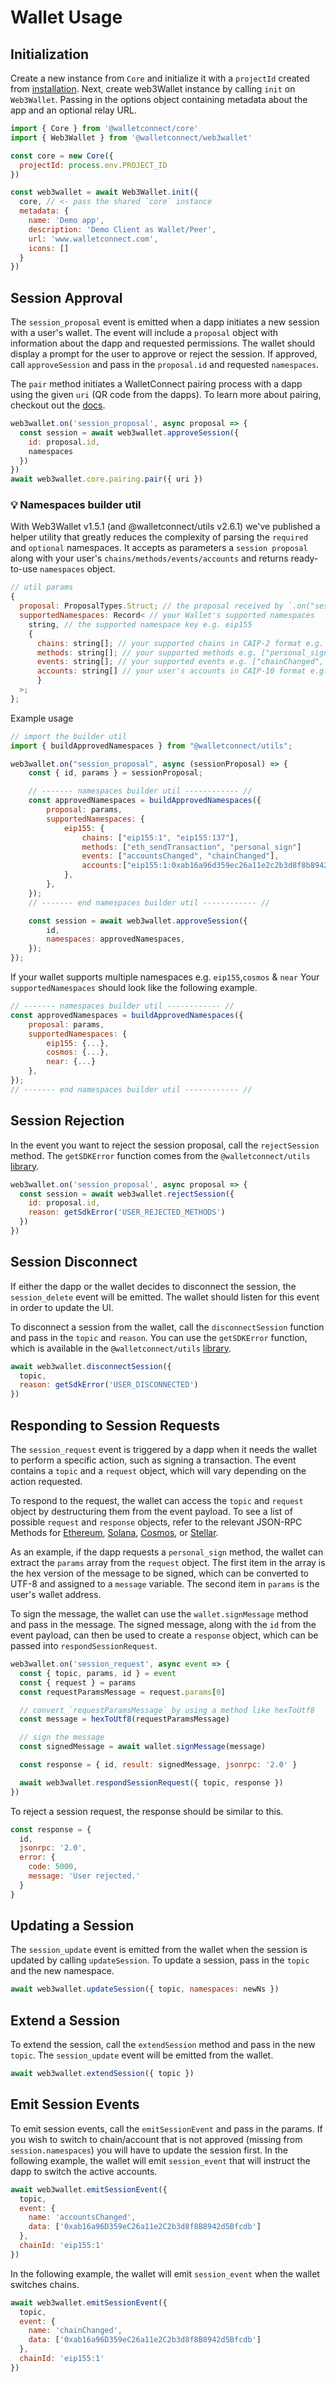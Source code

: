# Wallet Usage

## Initialization

Create a new instance from `Core` and initialize it with a `projectId` created from [installation](./installation.md). Next, create web3Wallet instance by calling `init` on `Web3Wallet`. Passing in the options object containing metadata about the app and an optional relay URL.

```javascript
import { Core } from '@walletconnect/core'
import { Web3Wallet } from '@walletconnect/web3wallet'

const core = new Core({
  projectId: process.env.PROJECT_ID
})

const web3wallet = await Web3Wallet.init({
  core, // <- pass the shared `core` instance
  metadata: {
    name: 'Demo app',
    description: 'Demo Client as Wallet/Peer',
    url: 'www.walletconnect.com',
    icons: []
  }
})
```

## Session Approval

The `session_proposal` event is emitted when a dapp initiates a new session with a user's wallet. The event will include a `proposal` object with information about the dapp and requested permissions. The wallet should display a prompt for the user to approve or reject the session. If approved, call `approveSession` and pass in the `proposal.id` and requested `namespaces`.

The `pair` method initiates a WalletConnect pairing process with a dapp using the given `uri` (QR code from the dapps). To learn more about pairing, checkout out the [docs](../core/pairing-api.md).

```javascript
web3wallet.on('session_proposal', async proposal => {
  const session = await web3wallet.approveSession({
    id: proposal.id,
    namespaces
  })
})
await web3wallet.core.pairing.pair({ uri })
```
### 💡 Namespaces builder util
With Web3Wallet v1.5.1 (and @walletconnect/utils v2.6.1) we've published a helper utility that greatly reduces the complexity of parsing the `required` and `optional` namespaces. It accepts as parameters a `session proposal` along with your user's `chains/methods/events/accounts` and returns ready-to-use `namespaces` object.
```javascript
// util params
{
  proposal: ProposalTypes.Struct; // the proposal received by `.on("session_proposal")`
  supportedNamespaces: Record< // your Wallet's supported namespaces
    string, // the supported namespace key e.g. eip155
    { 
      chains: string[]; // your supported chains in CAIP-2 format e.g. ["eip155:1", "eip155:2", ...]
      methods: string[]; // your supported methods e.g. ["personal_sign", "eth_sendTransaction"]
      events: string[]; // your supported events e.g. ["chainChanged", "accountsChanged"]
      accounts: string[] // your user's accounts in CAIP-10 format e.g. ["eip155:1:0x453d506b1543dcA64f57Ce6e7Bb048466e85e228"]
      }
  >;
};
```
Example usage
```javascript
// import the builder util
import { buildApprovedNamespaces } from "@walletconnect/utils";

web3wallet.on("session_proposal", async (sessionProposal) => {
    const { id, params } = sessionProposal;

    // ------- namespaces builder util ------------ //
    const approvedNamespaces = buildApprovedNamespaces({
        proposal: params,
        supportedNamespaces: {
            eip155: {
                chains: ["eip155:1", "eip155:137"],
                methods: ["eth_sendTransaction", "personal_sign"]
                events: ["accountsChanged", "chainChanged"],
                accounts:["eip155:1:0xab16a96d359ec26a11e2c2b3d8f8b8942d5bfcdb","eip155:137:0xab16a96d359ec26a11e2c2b3d8f8b8942d5bfcdb"]
            },
        },
    });
    // ------- end namespaces builder util ------------ //

    const session = await web3wallet.approveSession({
        id,
        namespaces: approvedNamespaces,
    });
});
```
If your wallet supports multiple namespaces e.g. `eip155`,`cosmos` & `near`
Your `supportedNamespaces` should look like the following example.
```javascript
// ------- namespaces builder util ------------ //
const approvedNamespaces = buildApprovedNamespaces({
    proposal: params,
    supportedNamespaces: {
        eip155: {...}, 
        cosmos: {...},
        near: {...}
    },
});
// ------- end namespaces builder util ------------ //
``` 

## Session Rejection

In the event you want to reject the session proposal, call the `rejectSession` method. The `getSDKError` function comes from the `@walletconnect/utils` [library](https://github.com/WalletConnect/walletconnect-monorepo/tree/v2.0/packages/utils).

```javascript
web3wallet.on('session_proposal', async proposal => {
  const session = await web3wallet.rejectSession({
    id: proposal.id,
    reason: getSdkError('USER_REJECTED_METHODS')
  })
})
```

## Session Disconnect

If either the dapp or the wallet decides to disconnect the session, the `session_delete` event will be emitted. The wallet should listen for this event in order to update the UI.

To disconnect a session from the wallet, call the `disconnectSession` function and pass in the `topic` and `reason`. You can use the `getSDKError` function, which is available in the `@walletconnect/utils` [library](https://github.com/WalletConnect/walletconnect-monorepo/tree/v2.0/packages/utils).

```javascript
await web3wallet.disconnectSession({
  topic,
  reason: getSdkError('USER_DISCONNECTED')
})
```

## Responding to Session Requests

The `session_request` event is triggered by a dapp when it needs the wallet to perform a specific action, such as signing a transaction. The event contains a `topic` and a `request` object, which will vary depending on the action requested.

To respond to the request, the wallet can access the `topic` and `request` object by destructuring them from the event payload. To see a list of possible `request` and `response` objects, refer to the relevant JSON-RPC Methods for [Ethereum](../../advanced/rpc-reference/ethereum-rpc.md), [Solana](../../advanced/rpc-reference/solana-rpc.md), [Cosmos](../../advanced/rpc-reference/cosmos-rpc.md), or [Stellar](../../advanced/rpc-reference/stellar-rpc.md).

As an example, if the dapp requests a `personal_sign` method, the wallet can extract the `params` array from the `request` object. The first item in the array is the hex version of the message to be signed, which can be converted to UTF-8 and assigned to a `message` variable. The second item in `params` is the user's wallet address.

To sign the message, the wallet can use the `wallet.signMessage` method and pass in the message. The signed message, along with the `id` from the event payload, can then be used to create a `response` object, which can be passed into `respondSessionRequest`.

```javascript
web3wallet.on('session_request', async event => {
  const { topic, params, id } = event
  const { request } = params
  const requestParamsMessage = request.params[0]

  // convert `requestParamsMessage` by using a method like hexToUtf8
  const message = hexToUtf8(requestParamsMessage)

  // sign the message
  const signedMessage = await wallet.signMessage(message)

  const response = { id, result: signedMessage, jsonrpc: '2.0' }

  await web3wallet.respondSessionRequest({ topic, response })
})
```

To reject a session request, the response should be similar to this.

```javascript
const response = {
  id,
  jsonrpc: '2.0',
  error: {
    code: 5000,
    message: 'User rejected.'
  }
}
```

## Updating a Session

The `session_update` event is emitted from the wallet when the session is updated by calling `updateSession`. To update a session, pass in the `topic` and the new namespace.

```javascript
await web3wallet.updateSession({ topic, namespaces: newNs })
```

## Extend a Session

To extend the session, call the `extendSession` method and pass in the new `topic`. The `session_update` event will be emitted from the wallet.

```javascript
await web3wallet.extendSession({ topic })
```

## Emit Session Events

To emit session events, call the `emitSessionEvent` and pass in the params. If you wish to switch to chain/account that is not approved (missing from `session.namespaces`) you will have to update the session first. In the following example, the wallet will emit `session_event` that will instruct the dapp to switch the active accounts.

```javascript
await web3wallet.emitSessionEvent({
  topic,
  event: {
    name: 'accountsChanged',
    data: ['0xab16a96D359eC26a11e2C2b3d8f8B8942d5Bfcdb']
  },
  chainId: 'eip155:1'
})
```

In the following example, the wallet will emit `session_event` when the wallet switches chains.

```javascript
await web3wallet.emitSessionEvent({
  topic,
  event: {
    name: 'chainChanged',
    data: ['0xab16a96D359eC26a11e2C2b3d8f8B8942d5Bfcdb']
  },
  chainId: 'eip155:1'
})
```
